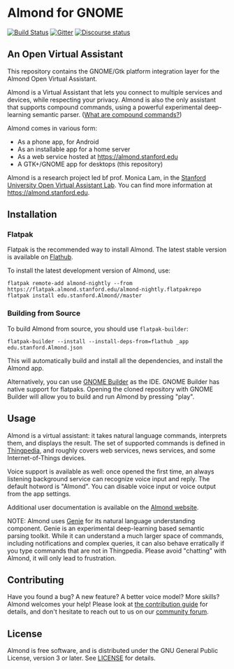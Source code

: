 # Almond for GNOME

[![Build Status](https://travis-ci.org/stanford-oval/almond-gnome.svg?branch=master)](https://travis-ci.org/stanford-oval/almond-gnome) [![Gitter](https://img.shields.io/gitter/room/Stanford-Mobisocial-IoT-Lab/Lobby.svg)](https://gitter.im/Stanford-Mobisocial-IoT-Lab/Lobby) [![Discourse status](https://img.shields.io/discourse/https/community.almond.stanford.edu/status.svg)](https://community.almond.stanford.edu)

## An Open Virtual Assistant

This repository contains the GNOME/Gtk platform integration layer for the Almond
Open Virtual Assistant.

Almond is a Virtual Assistant that lets you connect to multiple services and 
devices, while respecting your privacy.
Almond is also the only assistant that supports compound commands, using a powerful experimental deep-learning semantic parser. ([What are compound commands?](https://almond.stanford.edu/#section-commandpedia))

Almond comes in various form:

- As a phone app, for Android
- As an installable app for a home server
- As a web service hosted at <https://almond.stanford.edu>
- A GTK+/GNOME app for desktops (this repository)

Almond is a research project led bf prof. Monica Lam, in the [Stanford University Open Virtual Assistant Lab](https://oval.cs.stanford.edu).  You can find more
information at <https://almond.stanford.edu>.

## Installation

### Flatpak

Flatpak is the recommended way to install Almond. The latest stable version is available on [Flathub](https://flathub.org/apps/details/edu.stanford.Almond).

To install the latest development version of Almond, use:
```
flatpak remote-add almond-nightly --from https://flatpak.almond.stanford.edu/almond-nightly.flatpakrepo
flatpak install edu.stanford.Almond//master
```

### Building from Source

To build Almond from source, you should use `flatpak-builder`:

```
flatpak-builder --install --install-deps-from=flathub _app edu.stanford.Almond.json
```

This will automatically build and install all the dependencies, and install the Almond app.

Alternatively, you can use [GNOME Builder](https://flathub.org/apps/details/org.gnome.Builder) as the IDE.
GNOME Builder has native support for flatpaks. Opening the cloned repository with GNOME Builder will allow
you to build and run Almond by pressing "play".

## Usage

Almond is a virtual assistant: it takes natural language commands, interprets them, and displays the result.
The set of supported commands is defined in [Thingpedia](https://thingpedia.stanford.edu), and roughly
covers web services, news services, and some Internet-of-Things devices.

Voice support is available as well: once opened the first time, an always listening background service
can recognize voice input and reply. The default hotword is "Almond".
You can disable voice input or voice output from the app settings. 

Additional user documentation is available on the [Almond website](https://almond.stanford.edu).

NOTE: Almond uses [Genie](https://github.com/stanford-oval/genie-toolkit) for its natural language understanding
component. Genie is an experimental deep-learning based semantic parsing toolkit. While it can understand a much larger space
of commands, including notifications and complex queries, it can also behave erratically if you type commands that are not
in Thingpedia. Please avoid "chatting" with Almond, it will only lead to frustration. 

## Contributing

Have you found a bug? A new feature? A better voice model? More skills? Almond welcomes your help!
Please look at [the contribution guide](CONTRIBUTING.md) for details, and don't hesitate to reach out to us
on our [community forum](https://community.almond.stanford.edu).

## License

Almond is free software, and is distributed under the GNU General Public License, version 3 or later.
See [LICENSE](LICENSE) for details.

